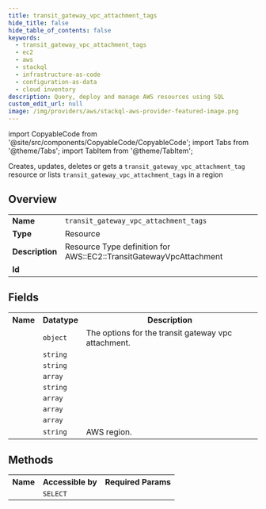 ```yaml
---
title: transit_gateway_vpc_attachment_tags
hide_title: false
hide_table_of_contents: false
keywords:
  - transit_gateway_vpc_attachment_tags
  - ec2
  - aws
  - stackql
  - infrastructure-as-code
  - configuration-as-data
  - cloud inventory
description: Query, deploy and manage AWS resources using SQL
custom_edit_url: null
image: /img/providers/aws/stackql-aws-provider-featured-image.png
---
```


import CopyableCode from '@site/src/components/CopyableCode/CopyableCode';
import Tabs from '@theme/Tabs';
import TabItem from '@theme/TabItem';

Creates, updates, deletes or gets a <code>transit_gateway_vpc_attachment_tag</code> resource or lists <code>transit_gateway_vpc_attachment_tags</code> in a region

## Overview
<table><tbody>
<tr><td><b>Name</b></td><td><code>transit_gateway_vpc_attachment_tags</code></td></tr>
<tr><td><b>Type</b></td><td>Resource</td></tr>
<tr><td><b>Description</b></td><td>Resource Type definition for AWS::EC2::TransitGatewayVpcAttachment</td></tr>
<tr><td><b>Id</b></td><td><CopyableCode code="aws.ec2.transit_gateway_vpc_attachment_tags" /></td></tr>
</tbody></table>

## Fields
<table><tbody><tr><th>Name</th><th>Datatype</th><th>Description</th></tr><tr><td><CopyableCode code="options" /></td><td><code>object</code></td><td>The options for the transit gateway vpc attachment.</td></tr>
<tr><td><CopyableCode code="transit_gateway_id" /></td><td><code>string</code></td><td></td></tr>
<tr><td><CopyableCode code="vpc_id" /></td><td><code>string</code></td><td></td></tr>
<tr><td><CopyableCode code="remove_subnet_ids" /></td><td><code>array</code></td><td></td></tr>
<tr><td><CopyableCode code="id" /></td><td><code>string</code></td><td></td></tr>
<tr><td><CopyableCode code="subnet_ids" /></td><td><code>array</code></td><td></td></tr>
<tr><td><CopyableCode code="add_subnet_ids" /></td><td><code>array</code></td><td></td></tr>
<tr><td><CopyableCode code="tags" /></td><td><code>array</code></td><td></td></tr>
<tr><td><CopyableCode code="region" /></td><td><code>string</code></td><td>AWS region.</td></tr>
</tbody></table>

## Methods

<table><tbody>
  <tr>
    <th>Name</th>
    <th>Accessible by</th>
    <th>Required Params</th>
  </tr>
  <tr>
    <td><CopyableCode code="view" /></td>
    <td><code>SELECT</code></td>
    <td><CopyableCode code="region" /></td>
  </tr>
</tbody></table>








